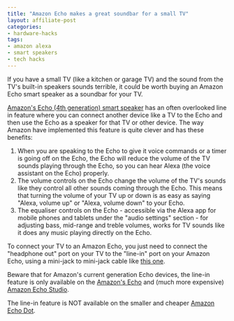 ```yaml
---
title: "Amazon Echo makes a great soundbar for a small TV"
layout: affiliate-post
categories:
- hardware-hacks
tags:
- amazon alexa
- smart speakers
- tech hacks
---
```


If you have a small TV (like a kitchen or garage TV) and the sound from the TV's built-in speakers sounds terrible, 
it could be worth buying an Amazon Echo smart speaker as a soundbar for your TV.  

[Amazon's Echo (4th generation) smart speaker](https://www.amazon.co.uk/gp/product/B085G58KWT/ref=as_li_tl?ie=UTF8&camp=1634&creative=6738&creativeASIN=B085G58KWT&linkCode=as2&tag=simondean-21&linkId=3f5120bbb57a7cafa10e651402566437)
has an often overlooked line in feature where you can connect another device like a TV to the Echo and then use the 
Echo as a speaker for that TV or other device.  The way Amazon have implemented this feature is quite clever and has
these benefits: 

1. When you are speaking to the Echo to give it voice commands or a timer is going off on the Echo, the Echo will 
   reduce the volume of the TV sounds playing through the Echo, so you can hear Alexa (the voice assistant on the Echo)
   properly.  
2. The volume controls on the Echo change the volume of the TV's sounds like they control all other sounds coming 
   through the Echo.  This means that turning the volume of your TV up or down is as easy as saying "Alexa, volume up" 
   or "Alexa, volume down" to your Echo.  
3. The equaliser controls on the Echo - accessible via the Alexa app for mobile phones and tablets under the 
   "audio settings" section - for adjusting bass, mid-range and treble volumes, works for TV sounds like it does any 
   music playing directly on the Echo.  

To connect your TV to an Amazon Echo, you just need to connect the "headphone out" port on your TV to the "line-in"
port on your Amazon Echo, using a mini-jack to mini-jack cable like 
[this one](https://www.amazon.co.uk/gp/product/B088CQZ91C/ref=as_li_qf_asin_il_tl?ie=UTF8&tag=simondean-21&creative=6738&linkCode=as2&creativeASIN=B088CQZ91C&linkId=321e0a5a690cb9c43c88ca6dd03f8164).  

Beware that for Amazon's current generation Echo devices, the line-in feature is only available on the 
[Amazon's Echo](https://www.amazon.co.uk/gp/product/B085G58KWT/ref=as_li_tl?ie=UTF8&camp=1634&creative=6738&creativeASIN=B085G58KWT&linkCode=as2&tag=simondean-21&linkId=3f5120bbb57a7cafa10e651402566437)
and (much more expensive) 
[Amazon Echo Studio](https://www.amazon.co.uk/gp/product/B07NQCKJSH/ref=as_li_qf_asin_il_tl?ie=UTF8&tag=simondean-21&creative=6738&linkCode=as2&creativeASIN=B07NQCKJSH&linkId=1298529a170cd7cd6afa818078abdd07).

The line-in feature is NOT available on the smaller and cheaper [Amazon Echo Dot](https://www.amazon.co.uk/gp/product/B084J4R4GY/ref=as_li_qf_asin_il_tl?ie=UTF8&tag=simondean-21&creative=6738&linkCode=as2&creativeASIN=B084J4R4GY&linkId=dda0114fe79aebcddbcfaa598c0e2172).
